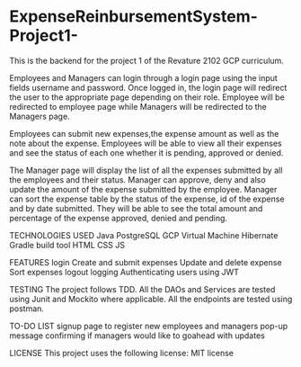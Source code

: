 # ExpenseReinbursementSystem-Project1-
This is the backend for the project 1 of the Revature 2102 GCP curriculum.

Employees and Managers can login through a login page using the input fields username and password. Once logged in, the login page will redirect the user to the appropriate page depending on their role. Employee will be redirected to employee page while Managers will be redirected to the Managers page.

Employees can submit new expenses,the expense amount as well as the note about the expense. Employees will be able to view all their expenses and see the status of each one whether it is pending, approved or denied.

The Manager page will display the list of all the expenses submitted by all the employees and their status. Manager can approve, deny and also update the amount of the expense submitted by the employee. Manager can sort the expense table by the status of the expense, id of the expense and by date submitted. They will be able to see the total amount and percentage of the expense approved, denied and pending.

TECHNOLOGIES USED
Java
PostgreSQL
GCP Virtual Machine
Hibernate
Gradle build tool
HTML
CSS
JS

FEATURES
login
Create and submit expenses
Update and delete expense 
Sort expenses
logout
logging
Authenticating users using JWT

TESTING
The project follows TDD.
All the DAOs and Services are tested using Junit and Mockito where applicable.
All the endpoints are tested using postman.


TO-DO LIST
signup page to register new employees and managers
pop-up message confirming if managers would like to goahead with updates

LICENSE
This project uses the following license: MIT license
